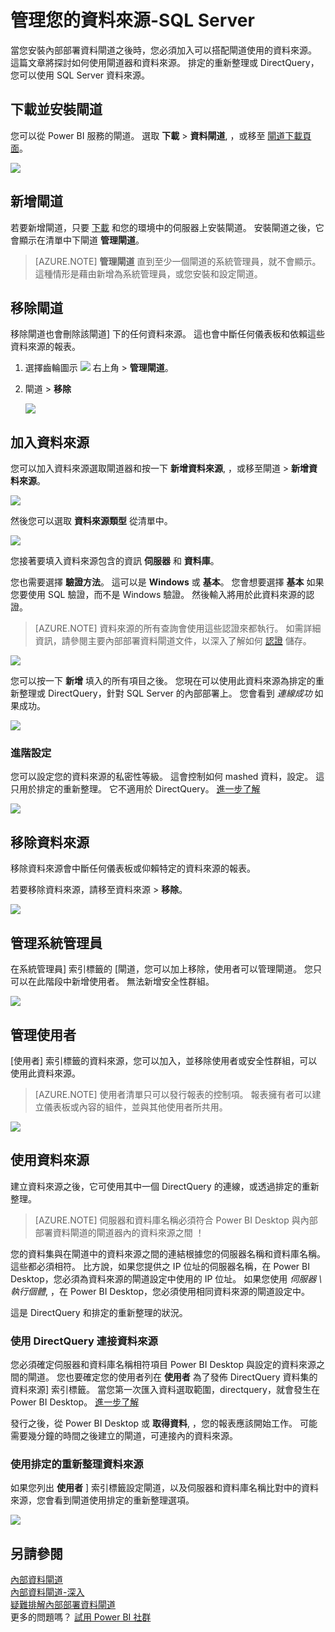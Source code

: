 <properties
pageTitle="管理您的資料來源-SQL"
description="如何管理內部部署資料閘道和資料來源屬於該閘道。"
services="powerbi"
documentationCenter=""
authors="guyinacube"
manager="erikre"
backup=""
editor=""
tags=""
qualityFocus="monitoring"
qualityDate="05/16/2016"/>

<tags
ms.service="powerbi"
ms.devlang="NA"
ms.topic="article"
ms.tgt_pltfrm="na"
ms.workload="powerbi"
ms.date="10/01/2016"
ms.author="asaxton"/>
# 管理您的資料來源-SQL Server

當您安裝內部部署資料閘道之後時，您必須加入可以搭配閘道使用的資料來源。 這篇文章將探討如何使用閘道器和資料來源。 排定的重新整理或 DirectQuery，您可以使用 SQL Server 資料來源。

## 下載並安裝閘道

您可以從 Power BI 服務的閘道。 選取 **下載** > **資料閘道**, ，或移至 [閘道下載頁面](https://go.microsoft.com/fwlink/?LinkId=698861)。

![](media/powerbi-gateway-onprem/powerbi-download-data-gateway.png)

## 新增閘道

若要新增閘道，只要 [下載](https://go.microsoft.com/fwlink/?LinkId=698861) 和您的環境中的伺服器上安裝閘道。 安裝閘道之後，它會顯示在清單中下閘道 **管理閘道**。

> [AZURE.NOTE] 
            **管理閘道** 直到至少一個閘道的系統管理員，就不會顯示。 這種情形是藉由新增為系統管理員，或您安裝和設定閘道。

## 移除閘道

移除閘道也會刪除該閘道] 下的任何資料來源。  這也會中斷任何儀表板和依賴這些資料來源的報表。

1.  選擇齒輪圖示 ![](media/powerbi-gateway-enterprise-manage/pbi_gearicon.png) 右上角 > **管理閘道**。

2.  閘道 > **移除**

    ![](media/powerbi-gateway-enterprise-manage/datasourcesettings7.png)

## 加入資料來源

您可以加入資料來源選取閘道器和按一下 **新增資料來源**, ，或移至閘道 > **新增資料來源**。

![](media/powerbi-gateway-enterprise-manage/datasourcesettings1.png)

然後您可以選取 **資料來源類型** 從清單中。

![](media/powerbi-gateway-enterprise-manage/datasourcesettings2.png)

您接著要填入資料來源包含的資訊 **伺服器** 和 **資料庫**。  

您也需要選擇 **驗證方法**。  這可以是 **Windows** 或 **基本**。  您會想要選擇 **基本** 如果您要使用 SQL 驗證，而不是 Windows 驗證。 然後輸入將用於此資料來源的認證。

> [AZURE.NOTE] 資料來源的所有查詢會使用這些認證來都執行。 如需詳細資訊，請參閱主要內部部署資料閘道文件，以深入了解如何 [認證](powerbi-gateway-onprem.md#credentials) 儲存。

![](media/powerbi-gateway-enterprise-manage/datasourcesettings3.png)

您可以按一下 **新增** 填入的所有項目之後。  您現在可以使用此資料來源為排定的重新整理或 DirectQuery，針對 SQL Server 的內部部署上。 您會看到 *連線成功* 如果成功。

![](media/powerbi-gateway-enterprise-manage/datasourcesettings4.png)

### 進階設定

您可以設定您的資料來源的私密性等級。 這會控制如何 mashed 資料，設定。 這只用於排定的重新整理。 它不適用於 DirectQuery。 [進一步了解](https://support.office.com/article/Privacy-levels-Power-Query-CC3EDE4D-359E-4B28-BC72-9BEE7900B540)

![](media/powerbi-gateway-enterprise-manage/datasourcesettings9.png)

## 移除資料來源

移除資料來源會中斷任何儀表板或仰賴特定的資料來源的報表。  

若要移除資料來源，請移至資料來源 > **移除**。

![](media/powerbi-gateway-enterprise-manage/datasourcesettings6.png)

## 管理系統管理員

在系統管理員] 索引標籤的 [閘道，您可以加上移除，使用者可以管理閘道。 您只可以在此階段中新增使用者。 無法新增安全性群組。

![](media/powerbi-gateway-enterprise-manage/datasourcesettings8.png)

## 管理使用者

[使用者] 索引標籤的資料來源，您可以加入，並移除使用者或安全性群組，可以使用此資料來源。

> [AZURE.NOTE] 使用者清單只可以發行報表的控制項。 報表擁有者可以建立儀表板或內容的組件，並與其他使用者所共用。

![](media/powerbi-gateway-enterprise-manage/datasourcesettings5.png)

## 使用資料來源

建立資料來源之後，它可使用其中一個 DirectQuery 的連線，或透過排定的重新整理。 

> [AZURE.NOTE] 伺服器和資料庫名稱必須符合 Power BI Desktop 與內部部署資料閘道的閘道器內的資料來源之間 ！

您的資料集與在閘道中的資料來源之間的連結根據您的伺服器名稱和資料庫名稱。 這些都必須相符。 比方說，如果您提供之 IP 位址的伺服器名稱，在 Power BI Desktop，您必須為資料來源的閘道設定中使用的 IP 位址。 如果您使用 *伺服器 \ 執行個體*, ，在 Power BI Desktop，您必須使用相同資料來源的閘道設定中。

這是 DirectQuery 和排定的重新整理的狀況。

### 使用 DirectQuery 連接資料來源

您必須確定伺服器和資料庫名稱相符項目 Power BI Desktop 與設定的資料來源之間的閘道。 您也要確定您的使用者列在 **使用者** 為了發佈 DirectQuery 資料集的資料來源] 索引標籤。 當您第一次匯入資料選取範圍，directquery，就會發生在 Power BI Desktop。 [進一步了解](powerbi-desktop-use-directquery.md)

發行之後，從 Power BI Desktop 或 **取得資料**, ，您的報表應該開始工作。 可能需要幾分鐘的時間之後建立的閘道，可連接內的資料來源。

### 使用排定的重新整理資料來源

如果您列出 **使用者** ] 索引標籤設定閘道，以及伺服器和資料庫名稱比對中的資料來源，您會看到閘道使用排定的重新整理選項。

![](media/powerbi-gateway-enterprise-manage/powerbi-gateway-enterprise-schedule-refresh.png)

## 另請參閱

[內部資料閘道](powerbi-gateway-onprem.md)  
[內部資料閘道-深入](powerbi-gateway-onprem-indepth.md)  
[疑難排解內部部署資料閘道](powerbi-gateway-onprem-tshoot.md)  
更多的問題嗎？ [試用 Power BI 社群](http://community.powerbi.com/)